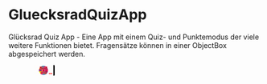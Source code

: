 # GluecksradQuizApp
Glücksrad Quiz App - Eine App mit einem Quiz- und Punktemodus der viele weitere Funktionen bietet. Fragensätze können in einer ObjectBox abgespeichert werden.

<img src="images/gluecksrad_01.png" width="42" style="horizontal-align:middle;margin:0px 50px">

